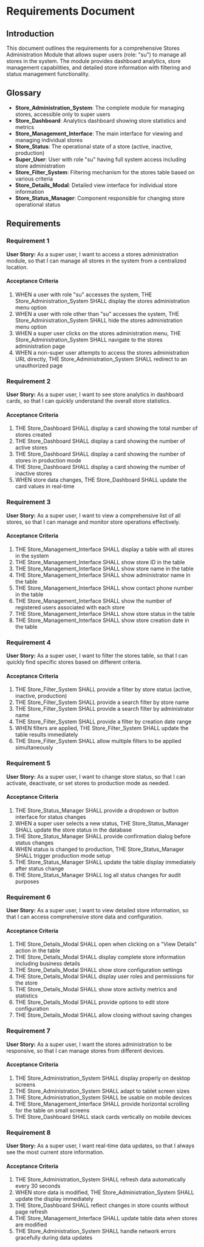 # Requirements Document

## Introduction

This document outlines the requirements for a comprehensive Stores Administration Module that allows super users (role: "su") to manage all stores in the system. The module provides dashboard analytics, store management capabilities, and detailed store information with filtering and status management functionality.

## Glossary

- **Store_Administration_System**: The complete module for managing stores, accessible only to super users
- **Store_Dashboard**: Analytics dashboard showing store statistics and metrics
- **Store_Management_Interface**: The main interface for viewing and managing individual stores
- **Store_Status**: The operational state of a store (active, inactive, production)
- **Super_User**: User with role "su" having full system access including store administration
- **Store_Filter_System**: Filtering mechanism for the stores table based on various criteria
- **Store_Details_Modal**: Detailed view interface for individual store information
- **Store_Status_Manager**: Component responsible for changing store operational status

## Requirements

### Requirement 1

**User Story:** As a super user, I want to access a stores administration module, so that I can manage all stores in the system from a centralized location.

#### Acceptance Criteria

1. WHEN a user with role "su" accesses the system, THE Store_Administration_System SHALL display the stores administration menu option
2. WHEN a user with role other than "su" accesses the system, THE Store_Administration_System SHALL hide the stores administration menu option
3. WHEN a super user clicks on the stores administration menu, THE Store_Administration_System SHALL navigate to the stores administration page
4. WHEN a non-super user attempts to access the stores administration URL directly, THE Store_Administration_System SHALL redirect to an unauthorized page

### Requirement 2

**User Story:** As a super user, I want to see store analytics in dashboard cards, so that I can quickly understand the overall store statistics.

#### Acceptance Criteria

1. THE Store_Dashboard SHALL display a card showing the total number of stores created
2. THE Store_Dashboard SHALL display a card showing the number of active stores
3. THE Store_Dashboard SHALL display a card showing the number of stores in production mode
4. THE Store_Dashboard SHALL display a card showing the number of inactive stores
5. WHEN store data changes, THE Store_Dashboard SHALL update the card values in real-time

### Requirement 3

**User Story:** As a super user, I want to view a comprehensive list of all stores, so that I can manage and monitor store operations effectively.

#### Acceptance Criteria

1. THE Store_Management_Interface SHALL display a table with all stores in the system
2. THE Store_Management_Interface SHALL show store ID in the table
3. THE Store_Management_Interface SHALL show store name in the table
4. THE Store_Management_Interface SHALL show administrator name in the table
5. THE Store_Management_Interface SHALL show contact phone number in the table
6. THE Store_Management_Interface SHALL show the number of registered users associated with each store
7. THE Store_Management_Interface SHALL show store status in the table
8. THE Store_Management_Interface SHALL show store creation date in the table

### Requirement 4

**User Story:** As a super user, I want to filter the stores table, so that I can quickly find specific stores based on different criteria.

#### Acceptance Criteria

1. THE Store_Filter_System SHALL provide a filter by store status (active, inactive, production)
2. THE Store_Filter_System SHALL provide a search filter by store name
3. THE Store_Filter_System SHALL provide a search filter by administrator name
4. THE Store_Filter_System SHALL provide a filter by creation date range
5. WHEN filters are applied, THE Store_Filter_System SHALL update the table results immediately
6. THE Store_Filter_System SHALL allow multiple filters to be applied simultaneously

### Requirement 5

**User Story:** As a super user, I want to change store status, so that I can activate, deactivate, or set stores to production mode as needed.

#### Acceptance Criteria

1. THE Store_Status_Manager SHALL provide a dropdown or button interface for status changes
2. WHEN a super user selects a new status, THE Store_Status_Manager SHALL update the store status in the database
3. THE Store_Status_Manager SHALL provide confirmation dialog before status changes
4. WHEN status is changed to production, THE Store_Status_Manager SHALL trigger production mode setup
5. THE Store_Status_Manager SHALL update the table display immediately after status change
6. THE Store_Status_Manager SHALL log all status changes for audit purposes

### Requirement 6

**User Story:** As a super user, I want to view detailed store information, so that I can access comprehensive store data and configuration.

#### Acceptance Criteria

1. THE Store_Details_Modal SHALL open when clicking on a "View Details" action in the table
2. THE Store_Details_Modal SHALL display complete store information including business details
3. THE Store_Details_Modal SHALL show store configuration settings
4. THE Store_Details_Modal SHALL display user roles and permissions for the store
5. THE Store_Details_Modal SHALL show store activity metrics and statistics
6. THE Store_Details_Modal SHALL provide options to edit store configuration
7. THE Store_Details_Modal SHALL allow closing without saving changes

### Requirement 7

**User Story:** As a super user, I want the stores administration to be responsive, so that I can manage stores from different devices.

#### Acceptance Criteria

1. THE Store_Administration_System SHALL display properly on desktop screens
2. THE Store_Administration_System SHALL adapt to tablet screen sizes
3. THE Store_Administration_System SHALL be usable on mobile devices
4. THE Store_Management_Interface SHALL provide horizontal scrolling for the table on small screens
5. THE Store_Dashboard SHALL stack cards vertically on mobile devices

### Requirement 8

**User Story:** As a super user, I want real-time data updates, so that I always see the most current store information.

#### Acceptance Criteria

1. THE Store_Administration_System SHALL refresh data automatically every 30 seconds
2. WHEN store data is modified, THE Store_Administration_System SHALL update the display immediately
3. THE Store_Dashboard SHALL reflect changes in store counts without page refresh
4. THE Store_Management_Interface SHALL update table data when stores are modified
5. THE Store_Administration_System SHALL handle network errors gracefully during data updates